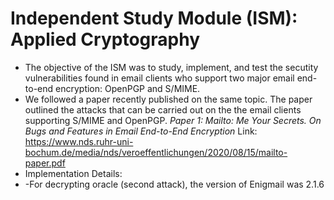 # Independent Study Module (ISM): Applied Cryptography

 - The objective of the ISM was to study, implement, and test the secutity vulnerabilities found in email clients who support two major email end-to-end encryption: OpenPGP and S/MIME.
 - We followed a paper recently published on the same topic. The paper outlined the attacks that can be carried out on the the email clients supporting S/MIME and OpenPGP. *Paper 1: Mailto: Me Your Secrets. On Bugs and Features in Email End-to-End Encryption* Link: https://www.nds.ruhr-uni-bochum.de/media/nds/veroeffentlichungen/2020/08/15/mailto-paper.pdf
 - Implementation Details: 
 - -For decrypting oracle (second attack), the version of Enigmail was 2.1.6
